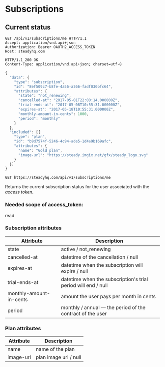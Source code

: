 # Subscriptions
## Current status
```http
GET /api/v1/subscriptions/me HTTP/1.1
Accept: application/vnd.api+json
Authorization: Bearer OAUTH2_ACCESS_TOKEN
Host: steadyhq.com
```
```http
HTTP/1.1 200 OK
Content-Type: application/vnd.api+json; charset=utf-8
```
```javascript
{
  "data": {
    "type": "subscription",
    "id": "8ef509c7-b8fe-4a56-a366-fadf030bfc64",
    "attributes": {
      "state": "not_renewing",
      "cancelled-at": "2017-05-01T22:00:14.000000Z",
      "trial-ends-at": "2017-05-08T10:55:31.000000Z",
      "expires-at": "2017-05-18T10:55:31.000000Z",
      "monthly-amount-in-cents": 1000,
      "period": "monthly"
    }
  },
  "included": [{
    "type": "plan",
    "id": "b9d7574f-5246-4c94-ade5-1d4e9b169afc",
    "attributes": {
      "name": "Gold plan",
      "image-url": "https://steady.imgix.net/gfx/steady_logo.svg"
    }
  }]
}
```

`GET https://steadyhq.com/api/v1/subscriptions/me`

Returns the current subscription status for the user associated with the *access token*.

### Needed scope of access_token:
read

### Subscription attributes
Attribute | Description
--------- | -----------
state | active / not_renewing
cancelled-at | datetime of the cancellation / null
expires-at | datetime when the subscription will expire / null
trial-ends-at | datetime when the subscription's trial period will end / null
monthly-amount-in-cents | amount the user pays per month in cents
period | monthly / annual — the period of the contract of the user

### Plan attributes
Attribute | Description
--------- | -----------
name | name of the plan
image-url | plan image url / null
